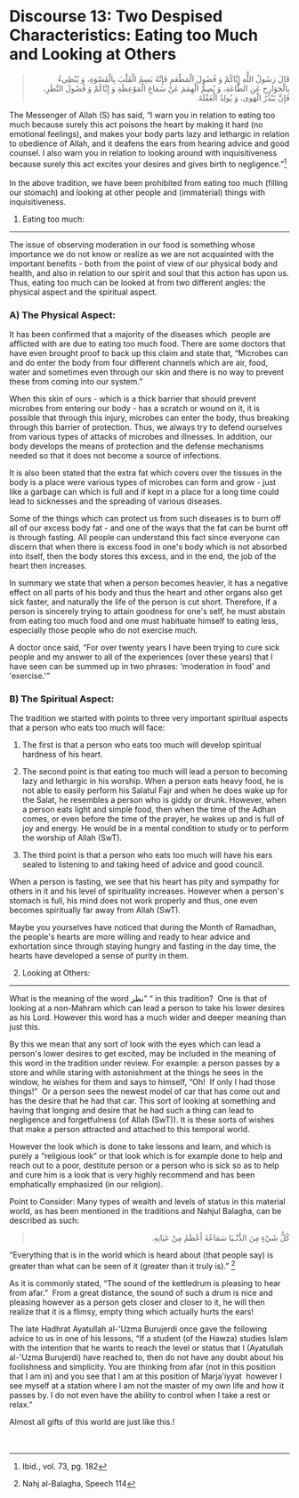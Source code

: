 Discourse 13: Two Despised Characteristics: Eating too Much and Looking at Others
=================================================================================

<blockquote dir="rtl">
  <p>
قَالَ رَسُولُ اللٌّهِ إِيَّاكُمْ وَ فُضُولَ الْمَطْعَمِ فَإِنَّهُ
يَسِمُ الْقَلْبَ بِالْقَسْوَةِ، وَ يُبْطِيءُ بِالْجَوَارِحِ عَنِ
الطَّاعَةِ، وَ يُصِمُّ الْهِمَمَ عَنْ سَمَاعِ الْمَوْعِظَةِ وَ
إِيَّاكُمْ وَ فُضُولَ النَّظَرِ، فَإِنَّ يَبْدُرُ الْهَوى، وَ يُولِدُ
الْغَفْلَةَ.
  </p>
</blockquote>

The Messenger of Allah (S) has said, “I warn you in relation to eating
too much because surely this act poisons the heart by making it hard (no
emotional feelings), and makes your body parts lazy and lethargic in
relation to obedience of Allah, and it deafens the ears from hearing
advice and good counsel. I also warn you in relation to looking around
with inquisitiveness because surely this act excites your desires and
gives birth to negligence.”[^1]  
    
 In the above tradition, we have been prohibited from eating too much
(filling our stomach) and looking at other people and (immaterial)
things with inquisitiveness.

1. Eating too much:
-------------------

The issue of observing moderation in our food is something whose
importance we do not know or realize as we are not acquainted with the
important benefits - both from the point of view of our physical body
and health, and also in relation to our spirit and soul that this action
has upon us. Thus, eating too much can be looked at from two different
angles: the physical aspect and the spiritual aspect.

### A) The Physical Aspect: 

It has been confirmed that a majority of the diseases which  people are
afflicted with are due to eating too much food. There are some doctors
that have even brought proof to back up this claim and state that,
“Microbes can and do enter the body from four different channels which
are air, food, water and sometimes even through our skin and there is no
way to prevent these from coming into our system.”

When this skin of ours - which is a thick barrier that should prevent
microbes from entering our body - has a scratch or wound on it, it is
possible that through this injury, microbes can enter the body, thus
breaking through this barrier of protection. Thus, we always try to
defend ourselves from various types of attacks of microbes and
illnesses. In addition, our body develops the means of protection and
the defense mechanisms needed so that it does not become a source of
infections.

It is also been stated that the extra fat which covers over the tissues
in the body is a place were various types of microbes can form and
grow - just like a garbage can which is full and if kept in a place for
a long time could lead to sicknesses and the spreading of various
diseases.

Some of the things which can protect us from such diseases is to burn
off all of our excess body fat - and one of the ways that the fat can be
burnt off is through fasting. All people can understand this fact since
everyone can discern that when there is excess food in one's body which
is not absorbed into itself, then the body stores this excess, and in
the end, the job of the heart then increases.

In summary we state that when a person becomes heavier, it has a
negative effect on all parts of his body and thus the heart and other
organs also get sick faster, and naturally the life of the person is cut
short. Therefore, if a person is sincerely trying to attain goodness for
one's self, he must abstain from eating too much food and one must
habituate himself to eating less, especially those people who do not
exercise much.

A doctor once said, “For over twenty years I have been trying to cure
sick people and my answer to all of the experiences (over these years)
that I have seen can be summed up in two phrases: 'moderation in food'
and 'exercise.'”

### B) The Spiritual Aspect:

The tradition we started with points to three very important spiritual
aspects that a person who eats too much will face:

1) The first is that a person who eats too much will develop spiritual
hardness of his heart.

2) The second point is that eating too much will lead a person to
becoming lazy and lethargic in his worship. When a person eats heavy
food, he is not able to easily perform his Salatul Fajr and when he does
wake up for the Salat, he resembles a person who is giddy or drunk.
However, when a person eats light and simple food, then when the time of
the Adhan comes, or even before the time of the prayer, he wakes up and
is full of joy and energy. He would be in a mental condition to study or
to perform the worship of Allah (SwT).

3) The third point is that a person who eats too much will have his ears
sealed to listening to and taking heed of advice and good council.

When a person is fasting, we see that his heart has pity and sympathy
for others in it and his level of spirituality increases. However when a
person's stomach is full, his mind does not work properly and thus, one
even becomes spiritually far away from Allah (SwT).

Maybe you yourselves have noticed that during the Month of Ramadhan, the
people's hearts are more willing and ready to hear advice and
exhortation since through staying hungry and fasting in the day time,
the hearts have developed a sense of purity in them.

2. Looking at Others:
---------------------

What is the meaning of the word نظر” “ in this tradition?  One is that
of looking at a non-Mahram which can lead a person to take his lower
desires as his Lord. However this word has a much wider and deeper
meaning than just this.

By this we mean that any sort of look with the eyes which can lead a
person's lower desires to get excited, may be included in the meaning of
this word in the tradition under review. For example: a person passes by
a store and while staring with astonishment at the things he sees in the
window, he wishes for them and says to himself, “Oh!  If only I had
those things!”  Or a person sees the newest model of car that has come
out and has the desire that he had that car. This sort of looking at
something and having that longing and desire that he had such a thing
can lead to negligence and forgetfulness (of Allah (SwT)). It is these
sorts of wishes that make a person attracted and attached to this
temporal world.

However the look which is done to take lessons and learn, and which is
purely a “religious look” or that look which is for example done to help
and reach out to a poor, destitute person or a person who is sick so as
to help and cure him is a look that is very highly recommend and has
been emphatically emphasized (in our religion).

Point to Consider: Many types of wealth and levels of status in this
material world, as has been mentioned in the traditions and Nahjul
Balagha, can be described as such:

<blockquote dir="rtl">
  <p>
كُلُّ شَيْءٍ مِنَ الدُّنْـيَا سَمَاعُهُ أَعْظَمُ مِنْ عَيَانِهِ.
  </p>
</blockquote>

“Everything that is in the world which is heard about (that people say)
is greater than what can be seen of it (greater than it truly is).” [^2]

As it is commonly stated, “The sound of the kettledrum is pleasing to
hear from afar.”  From a great distance, the sound of such a drum is
nice and pleasing however as a person gets closer and closer to it, he
will then realize that it is a flimsy, empty thing which actually hurts
the ears!

The late Hadhrat Ayatullah al-'Uzma Burujerdi once gave the following
advice to us in one of his lessons, “If a student (of the Hawza) studies
Islam with the intention that he wants to reach the level or status that
I (Ayatullah al-'Uzma Burujerdi) have reached to, then do not have any
doubt about his foolishness and simplicity. You are thinking from afar
(not in this position that I am in) and you see that I am at this
position of Marja'iyyat  however I see myself at a station where I am
not the master of my own life and how it passes by. I do not even have
the ability to control when I take a rest or relax.”

Almost all gifts of this world are just like this.!  
    
  

[^1]: Ibid., vol. 73, pg. 182

[^2]: Nahj al-Balagha, Speech 114


